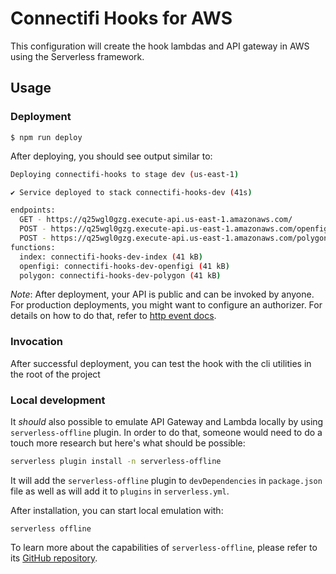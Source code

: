 # Connectifi Hooks for AWS

This configuration will create the hook lambdas and API gateway in AWS using the Serverless framework.

## Usage

### Deployment

```
$ npm run deploy
```

After deploying, you should see output similar to:

```bash
Deploying connectifi-hooks to stage dev (us-east-1)

✔ Service deployed to stack connectifi-hooks-dev (41s)

endpoints:
  GET - https://q25wgl0gzg.execute-api.us-east-1.amazonaws.com/
  POST - https://q25wgl0gzg.execute-api.us-east-1.amazonaws.com/openfigi
  POST - https://q25wgl0gzg.execute-api.us-east-1.amazonaws.com/polygon
functions:
  index: connectifi-hooks-dev-index (41 kB)
  openfigi: connectifi-hooks-dev-openfigi (41 kB)
  polygon: connectifi-hooks-dev-polygon (41 kB)
```

_Note_: After deployment, your API is public and can be invoked by anyone. For production deployments, you might want to configure an authorizer. For details on how to do that, refer to [http event docs](https://www.serverless.com/framework/docs/providers/aws/events/apigateway/).

### Invocation

After successful deployment, you can test the hook with the cli utilities in the root of the project

### Local development

It *should* also possible to emulate API Gateway and Lambda locally by using `serverless-offline` plugin. In order to do that, someone would need to do a touch more research but here's what should be possible:

```bash
serverless plugin install -n serverless-offline
```

It will add the `serverless-offline` plugin to `devDependencies` in `package.json` file as well as will add it to `plugins` in `serverless.yml`.

After installation, you can start local emulation with:

```
serverless offline
```

To learn more about the capabilities of `serverless-offline`, please refer to its [GitHub repository](https://github.com/dherault/serverless-offline).
